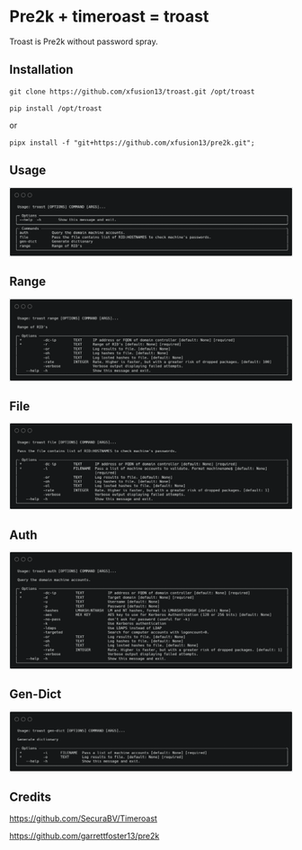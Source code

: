 

# Pre2k + timeroast = troast

Troast is Pre2k without password spray.

## Installation

```
git clone https://github.com/xfusion13/troast.git /opt/troast
```
```
pip install /opt/troast
```
or
```
pipx install -f "git+https://github.com/xfusion13/pre2k.git";
```

## Usage
![](.github/usage.png)

## Range
![](.github/range.png)

## File
![](.github/file.png)

## Auth
![](.github/auth.png)

## Gen-Dict
![](.github/gen-dict.png)

## Credits

https://github.com/SecuraBV/Timeroast

https://github.com/garrettfoster13/pre2k
